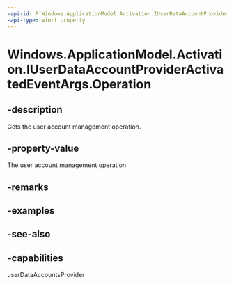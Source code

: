 ```yaml
---
-api-id: P:Windows.ApplicationModel.Activation.IUserDataAccountProviderActivatedEventArgs.Operation
-api-type: winrt property
---
```


<!-- Property syntax
public Windows.ApplicationModel.UserDataAccounts.Provider.IUserDataAccountProviderOperation Operation { get; }
-->

# Windows.ApplicationModel.Activation.IUserDataAccountProviderActivatedEventArgs.Operation

## -description
Gets the user account management operation.

## -property-value
The user account management operation.

## -remarks

## -examples

## -see-also


## -capabilities
userDataAccountsProvider
